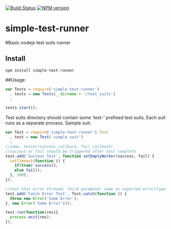 [![Build Status](https://travis-ci.org/vpArth/simple-test-runner.png?branch=master)](https://travis-ci.org/vpArth/simple-test-runner)
[![NPM version](https://badge.fury.io/js/simple-test-runner.png)](http://badge.fury.io/js/simple-test-runner)

simple-test-runner
================

#Basic nodejs test suits runner
## Install
  `npm install simple-test-runner`

##Usage:

```javascript
var Tests = require('simple-test-runner')
  , tests = new Tests(__dirname + '/test_suits')
  ;

tests.start();
```
Test suits directory should contain some 'test-' prefixed test suits.
Each suit runs as a separate process.
Sample suit:
```javascript
var Test = require('simple-test-runner').Test
  , test = new Test('simple suit')
  ;
//name, tester(success_callback, fail_callback)
//success or fail should be triggered after test complete
test.add('Success Test', function setEmptyWorker(success, fail) {
  setTimeout(function () {
    if(true) success();
    else fail();
  }, 100);
});

//test that error throwed, third parameter same as expected error(type and message)
test.add('Catch Error Test', Test.catch(function () {
  throw new Error('Some Error');
}, new Error('Some Error')));

test.run(function(res){
  process.exit(res);
});
```

